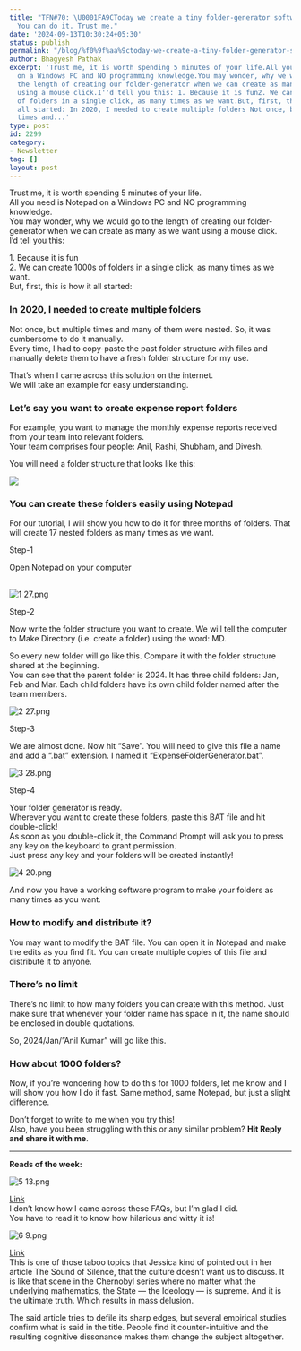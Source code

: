```yaml
---
title: "TFN#70: \U0001FA9CToday we create a tiny folder-generator software using Notepad.
  You can do it. Trust me."
date: '2024-09-13T10:30:24+05:30'
status: publish
permalink: "/blog/%f0%9f%aa%9ctoday-we-create-a-tiny-folder-generator-software-using-notepad-you-can-do-it-trust-me"
author: Bhagyesh Pathak
excerpt: 'Trust me, it is worth spending 5 minutes of your life.All you need is Notepad
  on a Windows PC and NO programming knowledge.You may wonder, why we would go to
  the length of creating our folder-generator when we can create as many as we want
  using a mouse click.I''d tell you this: 1. Because it is fun2. We can create 1000s
  of folders in a single click, as many times as we want.But, first, this is how it
  all started: In 2020, I needed to create multiple folders Not once, but multiple
  times and...'
type: post
id: 2299
category:
- Newsletter
tag: []
layout: post
---
```


Trust me, it is worth spending 5 minutes of your life.  
All you need is Notepad on a Windows PC and NO programming knowledge.  
You may wonder, why we would go to the length of creating our folder-generator when we can create as many as we want using a mouse click.  
I’d tell you this:

1\. Because it is fun  
2\. We can create 1000s of folders in a single click, as many times as we want.  
But, first, this is how it all started:

### In 2020, I needed to create multiple folders

Not once, but multiple times and many of them were nested. So, it was cumbersome to do it manually.  
Every time, I had to copy-paste the past folder structure with files and manually delete them to have a fresh folder structure for my use.

That’s when I came across this solution on the internet.  
We will take an example for easy understanding.

### Let’s say you want to create expense report folders

For example, you want to manage the monthly expense reports received from your team into relevant folders.  
Your team comprises four people: Anil, Rashi, Shubham, and Divesh.

You will need a folder structure that looks like this:

![](https://embed.filekitcdn.com/e/tkwVjiL2WnM6sb9P2ZThes/qy3rmes5buwaMDYNb4PWSX)

### You can create these folders easily using Notepad

For our tutorial, I will show you how to do it for three months of folders. That will create 17 nested folders as many times as we want.

Step-1

Open Notepad on your computer  
​

![1 27.png](https://embed.filekitcdn.com/e/tkwVjiL2WnM6sb9P2ZThes/osaV5c5dTAPjLidfFAri9e)

Step-2

Now write the folder structure you want to create. We will tell the computer to Make Directory (i.e. create a folder) using the word: MD.

So every new folder will go like this. Compare it with the folder structure shared at the beginning.  
You can see that the parent folder is 2024. It has three child folders: Jan, Feb and Mar. Each child folders have its own child folder named after the team members.

![2 27.png](https://embed.filekitcdn.com/e/tkwVjiL2WnM6sb9P2ZThes/fcsu2LxwCRJoj3x6hcxznn)

Step-3

We are almost done. Now hit “Save”. You will need to give this file a name and add a “.bat” extension. I named it “ExpenseFolderGenerator.bat”.

![3 28.png](https://embed.filekitcdn.com/e/tkwVjiL2WnM6sb9P2ZThes/iuvHeH7Pn4gEgph7ej7uMx)

Step-4

Your folder generator is ready.  
Wherever you want to create these folders, paste this BAT file and hit double-click!  
As soon as you double-click it, the Command Prompt will ask you to press any key on the keyboard to grant permission.  
Just press any key and your folders will be created instantly!

![4 20.png](https://embed.filekitcdn.com/e/tkwVjiL2WnM6sb9P2ZThes/h4QYPtDuy5b5ADb4jQPUvN)

And now you have a working software program to make your folders as many times as you want.

### How to modify and distribute it?

You may want to modify the BAT file. You can open it in Notepad and make the edits as you find fit. You can create multiple copies of this file and distribute it to anyone.

### There’s no limit

There’s no limit to how many folders you can create with this method. Just make sure that whenever your folder name has space in it, the name should be enclosed in double quotations.

So, 2024/Jan/”Anil Kumar” will go like this.

### How about 1000 folders?

Now, if you’re wondering how to do this for 1000 folders, let me know and I will show you how I do it fast. Same method, same Notepad, but just a slight difference.

Don’t forget to write to me when you try this!  
Also, have you been struggling with this or any similar problem? **Hit Reply and share it with me**.

---

**Reads of the week:**

![5 13.png](https://embed.filekitcdn.com/e/tkwVjiL2WnM6sb9P2ZThes/6XjC4HHCtAbxpD8a85A2ni)

​[Link](https://www.straightdope.com/pages/frequently-asked-questions)​  
I don’t know how I came across these FAQs, but I’m glad I did.  
You have to read it to know how hilarious and witty it is!

![6 9.png](https://embed.filekitcdn.com/e/tkwVjiL2WnM6sb9P2ZThes/4ARQBth6trZXPYQg3ztSda)

​[Link](https://theconversation.com/sex-differences-dont-disappear-as-a-countrys-equality-develops-sometimes-they-become-stronger-222932)​  
This is one of those taboo topics that Jessica kind of pointed out in her article The Sound of Silence, that the culture doesn’t want us to discuss. It is like that scene in the Chernobyl series where no matter what the underlying mathematics, the State — the Ideology — is supreme. And it is the ultimate truth. Which results in mass delusion.

The said article tries to defile its sharp edges, but several empirical studies confirm what is said in the title. People find it counter-intuitive and the resulting cognitive dissonance makes them change the subject altogether.